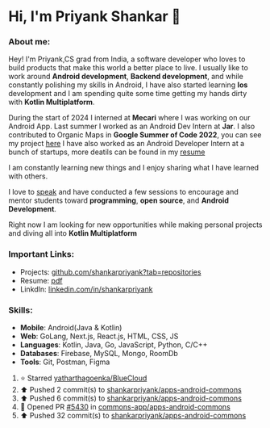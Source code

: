 # Hi, I'm Priyank Shankar 👋

###  About me:
Hey! I'm Priyank,CS grad from India, a software developer who loves to build products that make this world a better place to live.
I usually like to work around **Android development**, **Backend development**, and while constantly polishing my skills in Android, I have also started learning **Ios** development and I am spending quite some time getting my hands dirty with **Kotlin Multiplatform**.

During the start of 2024 I interned at **Mecari** where I was working on our Android App. Last summer I worked as an Android Dev Intern at **Jar**. I also contributed to Organic Maps in **Google Summer of Code 2022**, you can see my project [here](https://summerofcode.withgoogle.com/archive/2022/projects/51VM0qGG)
I have also worked as an Android Developer Intern at a bunch of startups, more deatils can be found in my [resume](https://drive.google.com/file/d/1jrBPthgvrwPA9D6t7CpLhu1JfwFXjZUw/view?usp=sharing)

I am constantly learning new things and I enjoy sharing what I have learned with others.

I love to [speak](https://www.youtube.com/playlist?list=PLO1T_D7d5Vy8F7LS9p8w9X6o5wkt0lN_T) and have conducted a few sessions to encourage and mentor students toward **programming**, **open source**, and **Android Development**.

Right now I am looking for new opportunities while making personal projects and diving all into **Kotlin Multiplatform**

### Important Links:

- Projects: [github.com/shankarpriyank?tab=repositories](https://github.com/shankarpriyank?tab=repositories)
- Resume: [pdf](https://drive.google.com/file/d/1jrBPthgvrwPA9D6t7CpLhu1JfwFXjZUw/view?usp=sharing)
- LinkdIn: [linkedin.com/in/shankarpriyank](https://www.linkedin.com/in/shankarpriyank)

### Skills:

- **Mobile**: Android(Java & Kotlin)
- **Web**: GoLang, Next.js, React.js, HTML, CSS, JS
- **Languages**: Kotlin, Java, Go, JavaScript, Python, C/C++
- **Databases**: Firebase, MySQL, Mongo, RoomDb
- **Tools**: Git, Postman, Figma

<!--RECENT_ACTIVITY:start-->
1. ⭐ Starred [yatharthagoenka/BlueCloud](https://github.com/yatharthagoenka/BlueCloud)<br>
2. ⬆️ Pushed 2 commit(s) to [shankarpriyank/apps-android-commons](https://github.com/shankarpriyank/apps-android-commons)<br>
3. ⬆️ Pushed 6 commit(s) to [shankarpriyank/apps-android-commons](https://github.com/shankarpriyank/apps-android-commons)<br>
4. 💪 Opened PR [#5430](https://github.com/commons-app/apps-android-commons/pull/5430) in [commons-app/apps-android-commons](https://github.com/commons-app/apps-android-commons)<br>
5. ⬆️ Pushed 32 commit(s) to [shankarpriyank/apps-android-commons](https://github.com/shankarpriyank/apps-android-commons)<br>
<!--RECENT_ACTIVITY:end-->

<!--   
<h3 align="left">Support:</h3>
<p><a href="https://www.buymeacoffee.com/priyank31"> <img align="left" src="https://cdn.buymeacoffee.com/buttons/v2/default-yellow.png" height="50" width="210" alt="priyank31" /></a></p><br><br> -->
